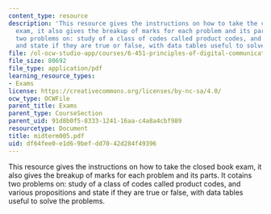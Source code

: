 ```yaml
---
content_type: resource
description: 'This resource gives the instructions on how to take the closed book
  exam, it also gives the breakup of marks for each problem and its parts. It cotains
  two problems on: study of a class of codes called product codes, and various propositions
  and state if they are true or false, with data tables useful to solve the problems.'
file: /ol-ocw-studio-app/courses/6-451-principles-of-digital-communication-ii-spring-2005/df64fee0e1d69befdd7042d284f49396_midterm005.pdf
file_size: 80692
file_type: application/pdf
learning_resource_types:
- Exams
license: https://creativecommons.org/licenses/by-nc-sa/4.0/
ocw_type: OCWFile
parent_title: Exams
parent_type: CourseSection
parent_uid: 91d8b0f5-8333-1241-16aa-c4a8a4cbf989
resourcetype: Document
title: midterm005.pdf
uid: df64fee0-e1d6-9bef-dd70-42d284f49396
---
```

This resource gives the instructions on how to take the closed book exam, it also gives the breakup of marks for each problem and its parts. It cotains two problems on: study of a class of codes called product codes, and various propositions and state if they are true or false, with data tables useful to solve the problems.